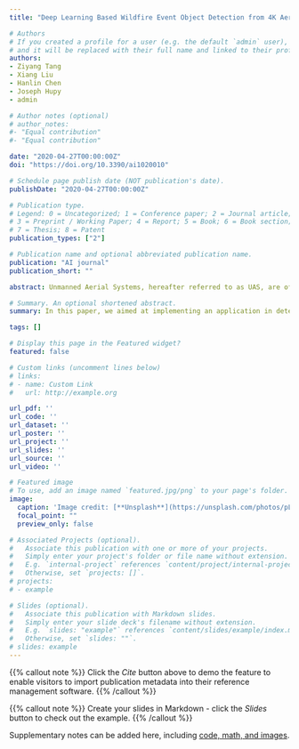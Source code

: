 ```yaml
---
title: "Deep Learning Based Wildfire Event Object Detection from 4K Aerial Images Acquired by UAS"

# Authors
# If you created a profile for a user (e.g. the default `admin` user), write the username (folder name) here 
# and it will be replaced with their full name and linked to their profile.
authors:
- Ziyang Tang
- Xiang Liu
- Hanlin Chen
- Joseph Hupy
- admin

# Author notes (optional)
# author_notes:
#- "Equal contribution"
#- "Equal contribution"

date: "2020-04-27T00:00:00Z"
doi: "https://doi.org/10.3390/ai1020010"

# Schedule page publish date (NOT publication's date).
publishDate: "2020-04-27T00:00:00Z"

# Publication type.
# Legend: 0 = Uncategorized; 1 = Conference paper; 2 = Journal article;
# 3 = Preprint / Working Paper; 4 = Report; 5 = Book; 6 = Book section;
# 7 = Thesis; 8 = Patent
publication_types: ["2"]

# Publication name and optional abbreviated publication name.
publication: "AI journal"
publication_short: ""

abstract: Unmanned Aerial Systems, hereafter referred to as UAS, are of great use in hazard events such as wildfire due to their ability to provide high-resolution video imagery over areas deemed too dangerous for manned aircraft and ground crews. This aerial perspective allows for identification of ground-based hazards such as spot fires and fire lines, and to communicate this information with fire fighting crews. Current technology relies on visual interpretation of UAS imagery, with little to no computer-assisted automatic detection. With the help of big labeled data and the significant increase of computing power, deep learning has seen great successes on object detection with fixed patterns, such as people and vehicles. However, little has been done for objects, such as spot fires, with amorphous and irregular shapes. Additional challenges arise when data are collected via UAS as high-resolution aerial images or videos; an ample solution must provide reasonable accuracy with low delays. In this paper, we examined 4K (3840×2160 ) videos collected by UAS from a controlled burn and created a set of labeled video sets to be shared for public use. We introduce a coarse-to-fine framework to auto-detect wildfires that are sparse, small, and irregularly-shaped. The coarse detector adaptively selects the sub-regions that are likely to contain the objects of interest while the fine detector passes only the details of the sub-regions, rather than the entire 4K region, for further scrutiny. The proposed two-phase learning therefore greatly reduced time overhead and is capable of maintaining high accuracy. Compared against the real-time one-stage object backbone of YoloV3, the proposed methods improved the mean average precision(mAP) from 0.29 to 0.67, with an average inference speed of 7.44 frames per second. Limitations and future work are discussed with regard to the design and the experiment results.

# Summary. An optional shortened abstract.
summary: In this paper, we aimed at implementing an application in detecting fire and other critical ground-based objects in a wildfire event using high resolution aerial images. We propose a well annotated fire dataset with 1400 4K images. We also present a coarse-to-fine strategy to deal with the 4K images, which achieves high accuracy while maintaining fast speeds. Our methods can also be added to different backbones in object detection methods and extended to deal with high resolution images. Ongoing and future research objectives involve expansion of the UAS wildfire imagery collection, and working with a UAS platforms equipped with more powerful CPUs and GPUs. Fusing data collected from multiple types of sensors can provide additional wisdom in wildfire fighting scenarios. Additional Machine Learning approaches, especially a hybrid approach that combines signal processing with deep learning, will be investigated to discover a faster and more accurate technique to identify small objects of interests and objects with irregular boundaries in high definition videos and images.

tags: []

# Display this page in the Featured widget?
featured: false

# Custom links (uncomment lines below)
# links:
# - name: Custom Link
#   url: http://example.org

url_pdf: ''
url_code: ''
url_dataset: ''
url_poster: ''
url_project: ''
url_slides: ''
url_source: ''
url_video: ''

# Featured image
# To use, add an image named `featured.jpg/png` to your page's folder. 
image:
  caption: 'Image credit: [**Unsplash**](https://unsplash.com/photos/pLCdAaMFLTE)'
  focal_point: ""
  preview_only: false

# Associated Projects (optional).
#   Associate this publication with one or more of your projects.
#   Simply enter your project's folder or file name without extension.
#   E.g. `internal-project` references `content/project/internal-project/index.md`.
#   Otherwise, set `projects: []`.
# projects:
# - example

# Slides (optional).
#   Associate this publication with Markdown slides.
#   Simply enter your slide deck's filename without extension.
#   E.g. `slides: "example"` references `content/slides/example/index.md`.
#   Otherwise, set `slides: ""`.
# slides: example
---
```


{{% callout note %}}
Click the *Cite* button above to demo the feature to enable visitors to import publication metadata into their reference management software.
{{% /callout %}}

{{% callout note %}}
Create your slides in Markdown - click the *Slides* button to check out the example.
{{% /callout %}}

Supplementary notes can be added here, including [code, math, and images](https://wowchemy.com/docs/writing-markdown-latex/).
